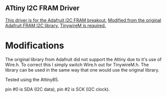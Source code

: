 ## ATtiny I2C FRAM Driver

[This driver is for the Adafruit I2C FRAM breakout.](http://www.adafruit.com/products/1895)
[Modified from the original Adafruit FRAM I2C library.](https://github.com/adafruit/Adafruit_FRAM_I2C)
[TinywireM is required.](https://github.com/adafruit/TinyWireM)

# Modifications

The original library from Adafruit did not support the Attiny due to it's use of Wire.h. To correct this I simply switch Wire.h out for TinywireM.h. The library can be used in the same way that one would use the original library. 

Tested using the Attiny85.

pin #0 is SDA (I2C data), pin #2 is SCK (I2C clock).